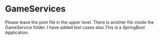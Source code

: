 # GameServices
Please leave the pom file in the upper level. There is another file inside the GameService folder. I have added test cases also.This is a SpringBoot Application.
